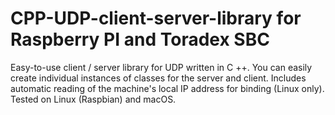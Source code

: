 # CPP-UDP-client-server-library for Raspberry PI and Toradex SBC
 Easy-to-use client / server library for UDP written in C ++. You can easily create individual instances of classes for the server and client. Includes automatic reading of the machine's local IP address for binding (Linux only). Tested on Linux (Raspbian) and macOS.
